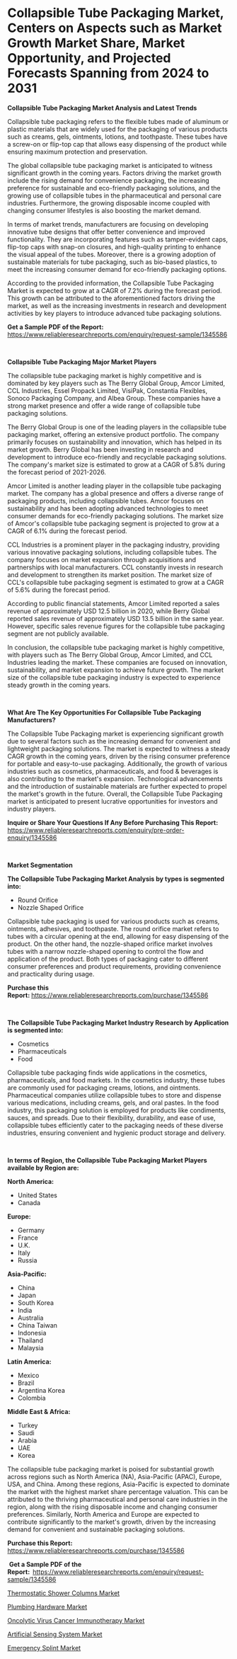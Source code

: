 <p><h1>Collapsible Tube Packaging Market, Centers on Aspects such as Market Growth Market Share, Market Opportunity, and Projected Forecasts Spanning from 2024 to 2031</h1></p><p><strong>Collapsible Tube Packaging Market Analysis and Latest Trends</strong></p>
<p><p>Collapsible tube packaging refers to the flexible tubes made of aluminum or plastic materials that are widely used for the packaging of various products such as creams, gels, ointments, lotions, and toothpaste. These tubes have a screw-on or flip-top cap that allows easy dispensing of the product while ensuring maximum protection and preservation.</p><p>The global collapsible tube packaging market is anticipated to witness significant growth in the coming years. Factors driving the market growth include the rising demand for convenience packaging, the increasing preference for sustainable and eco-friendly packaging solutions, and the growing use of collapsible tubes in the pharmaceutical and personal care industries. Furthermore, the growing disposable income coupled with changing consumer lifestyles is also boosting the market demand.</p><p>In terms of market trends, manufacturers are focusing on developing innovative tube designs that offer better convenience and improved functionality. They are incorporating features such as tamper-evident caps, flip-top caps with snap-on closures, and high-quality printing to enhance the visual appeal of the tubes. Moreover, there is a growing adoption of sustainable materials for tube packaging, such as bio-based plastics, to meet the increasing consumer demand for eco-friendly packaging options.</p><p>According to the provided information, the Collapsible Tube Packaging Market is expected to grow at a CAGR of 7.2% during the forecast period. This growth can be attributed to the aforementioned factors driving the market, as well as the increasing investments in research and development activities by key players to introduce advanced tube packaging solutions.</p></p>
<p><strong>Get a Sample PDF of the Report:&nbsp;</strong> <a href="https://www.reliableresearchreports.com/enquiry/request-sample/1345586">https://www.reliableresearchreports.com/enquiry/request-sample/1345586</a></p>
<p>&nbsp;</p>
<p><strong>Collapsible Tube Packaging Major Market Players</strong></p>
<p><p>The collapsible tube packaging market is highly competitive and is dominated by key players such as The Berry Global Group, Amcor Limited, CCL Industries, Essel Propack Limited, VisiPak, Constantia Flexibles, Sonoco Packaging Company, and Albea Group. These companies have a strong market presence and offer a wide range of collapsible tube packaging solutions.</p><p>The Berry Global Group is one of the leading players in the collapsible tube packaging market, offering an extensive product portfolio. The company primarily focuses on sustainability and innovation, which has helped in its market growth. Berry Global has been investing in research and development to introduce eco-friendly and recyclable packaging solutions. The company's market size is estimated to grow at a CAGR of 5.8% during the forecast period of 2021-2026.</p><p>Amcor Limited is another leading player in the collapsible tube packaging market. The company has a global presence and offers a diverse range of packaging products, including collapsible tubes. Amcor focuses on sustainability and has been adopting advanced technologies to meet consumer demands for eco-friendly packaging solutions. The market size of Amcor's collapsible tube packaging segment is projected to grow at a CAGR of 6.1% during the forecast period.</p><p>CCL Industries is a prominent player in the packaging industry, providing various innovative packaging solutions, including collapsible tubes. The company focuses on market expansion through acquisitions and partnerships with local manufacturers. CCL constantly invests in research and development to strengthen its market position. The market size of CCL's collapsible tube packaging segment is estimated to grow at a CAGR of 5.6% during the forecast period.</p><p>According to public financial statements, Amcor Limited reported a sales revenue of approximately USD 12.5 billion in 2020, while Berry Global reported sales revenue of approximately USD 13.5 billion in the same year. However, specific sales revenue figures for the collapsible tube packaging segment are not publicly available.</p><p>In conclusion, the collapsible tube packaging market is highly competitive, with players such as The Berry Global Group, Amcor Limited, and CCL Industries leading the market. These companies are focused on innovation, sustainability, and market expansion to achieve future growth. The market size of the collapsible tube packaging industry is expected to experience steady growth in the coming years.</p></p>
<p>&nbsp;</p>
<p><strong>What Are The Key Opportunities For Collapsible Tube Packaging Manufacturers?</strong></p>
<p><p>The Collapsible Tube Packaging market is experiencing significant growth due to several factors such as the increasing demand for convenient and lightweight packaging solutions. The market is expected to witness a steady CAGR growth in the coming years, driven by the rising consumer preference for portable and easy-to-use packaging. Additionally, the growth of various industries such as cosmetics, pharmaceuticals, and food & beverages is also contributing to the market's expansion. Technological advancements and the introduction of sustainable materials are further expected to propel the market's growth in the future. Overall, the Collapsible Tube Packaging market is anticipated to present lucrative opportunities for investors and industry players.</p></p>
<p><strong>Inquire or Share Your Questions If Any Before Purchasing This Report:</strong> <a href="https://www.reliableresearchreports.com/enquiry/pre-order-enquiry/1345586">https://www.reliableresearchreports.com/enquiry/pre-order-enquiry/1345586</a></p>
<p>&nbsp;</p>
<p><strong>Market Segmentation</strong></p>
<p><strong>The Collapsible Tube Packaging Market Analysis by types is segmented into:</strong></p>
<p><ul><li>Round Orifice</li><li>Nozzle Shaped Orifice</li></ul></p>
<p><p>Collapsible tube packaging is used for various products such as creams, ointments, adhesives, and toothpaste. The round orifice market refers to tubes with a circular opening at the end, allowing for easy dispensing of the product. On the other hand, the nozzle-shaped orifice market involves tubes with a narrow nozzle-shaped opening to control the flow and application of the product. Both types of packaging cater to different consumer preferences and product requirements, providing convenience and practicality during usage.</p></p>
<p><strong>Purchase this Report:&nbsp;</strong><a href="https://www.reliableresearchreports.com/purchase/1345586">https://www.reliableresearchreports.com/purchase/1345586</a></p>
<p>&nbsp;</p>
<p><strong>The Collapsible Tube Packaging Market Industry Research by Application is segmented into:</strong></p>
<p><ul><li>Cosmetics</li><li>Pharmaceuticals</li><li>Food</li></ul></p>
<p><p>Collapsible tube packaging finds wide applications in the cosmetics, pharmaceuticals, and food markets. In the cosmetics industry, these tubes are commonly used for packaging creams, lotions, and ointments. Pharmaceutical companies utilize collapsible tubes to store and dispense various medications, including creams, gels, and oral pastes. In the food industry, this packaging solution is employed for products like condiments, sauces, and spreads. Due to their flexibility, durability, and ease of use, collapsible tubes efficiently cater to the packaging needs of these diverse industries, ensuring convenient and hygienic product storage and delivery.</p></p>
<p>&nbsp;</p>
<p><strong>In terms of Region, the Collapsible Tube Packaging Market Players available by Region are:</strong></p>
<p>
    <p> <strong> North America: </strong>
        <ul>
            <li>United States</li>
            <li>Canada</li>
        </ul>
        </p> 
    <p> <strong> Europe: </strong>
        <ul>
            <li>Germany</li>
            <li>France</li>
            <li>U.K.</li>
            <li>Italy</li>
            <li>Russia</li>
        </ul>
        </p> 
    <p> <strong> Asia-Pacific: </strong>
        <ul>
            <li>China</li>
            <li>Japan</li>
            <li>South Korea</li>
            <li>India</li>
            <li>Australia</li>
            <li>China Taiwan</li>
            <li>Indonesia</li>
            <li>Thailand</li>
            <li>Malaysia</li>
        </ul>
        </p> 
    <p> <strong> Latin America: </strong>
        <ul>
            <li>Mexico</li>
            <li>Brazil</li>
            <li>Argentina Korea</li>
            <li>Colombia</li>
        </ul>
        </p> 
    <p> <strong> Middle East & Africa: </strong>
        <ul>
            <li>Turkey</li>
            <li>Saudi</li>
            <li>Arabia</li>
            <li>UAE</li>
            <li>Korea</li>
        </ul>
    </p>
    </p>
<p><p>The collapsible tube packaging market is poised for substantial growth across regions such as North America (NA), Asia-Pacific (APAC), Europe, USA, and China. Among these regions, Asia-Pacific is expected to dominate the market with the highest market share percentage valuation. This can be attributed to the thriving pharmaceutical and personal care industries in the region, along with the rising disposable income and changing consumer preferences. Similarly, North America and Europe are expected to contribute significantly to the market's growth, driven by the increasing demand for convenient and sustainable packaging solutions.</p></p>
<p><strong>Purchase this Report: </strong><a href="https://www.reliableresearchreports.com/purchase/1345586">https://www.reliableresearchreports.com/purchase/1345586</a></p>
<p>&nbsp;<strong>Get a Sample PDF of the Report:&nbsp;&nbsp;</strong><a href="https://www.reliableresearchreports.com/enquiry/request-sample/1345586">https://www.reliableresearchreports.com/enquiry/request-sample/1345586</a></p>
<p><strong></strong></p>
<p><p><a href="https://www.linkedin.com/pulse/thermostatic-shower-columns-market-provides-detailed-segmentation-ngwue?trackingId=FFTWeVGhSCuxrwD3Zjdcgw%3D%3D">Thermostatic Shower Columns Market</a></p><p><a href="https://www.linkedin.com/pulse/plumbing-hardware-market-offers-provide-insightful-data-time-g3nae?trackingId=6e%2Fea2fVSMS3cskrzLsj0Q%3D%3D">Plumbing Hardware Market</a></p><p><a href="https://github.com/aashishrp/Market-Research-Report-List-2/blob/main/oncolytic-virus-cancer-immunotherapy-market.md">Oncolytic Virus Cancer Immunotherapy Market</a></p><p><a href="https://github.com/rahu1506/Market-Research-Report-List-2/blob/main/artificial-sensing-system-market.md">Artificial Sensing System Market</a></p><p><a href="https://www.linkedin.com/pulse/emergency-splint-market-size-share-amp-trends-analysis-report-3bwye?trackingId=kwCBY68ETGSKCIc4rzooZA%3D%3D">Emergency Splint Market</a></p></p>